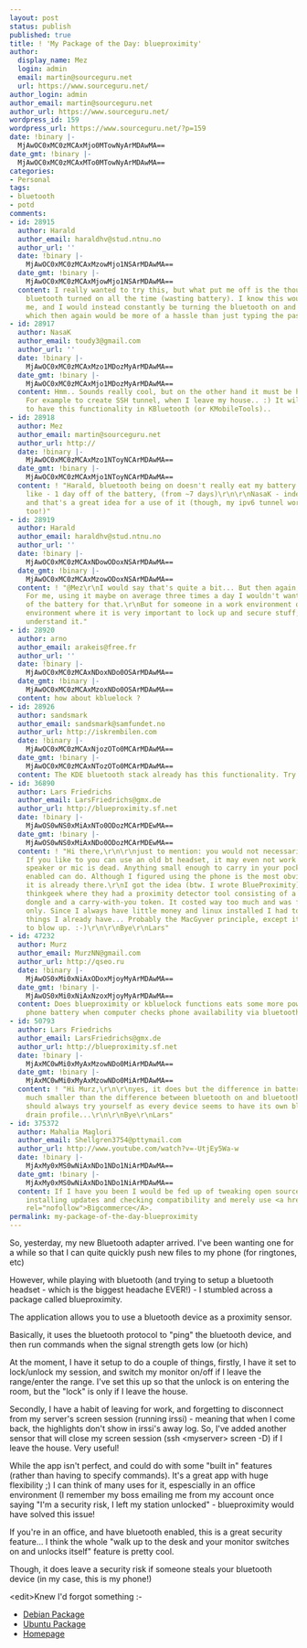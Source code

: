 ```yaml
---
layout: post
status: publish
published: true
title: ! 'My Package of the Day: blueproximity'
author:
  display_name: Mez
  login: admin
  email: martin@sourceguru.net
  url: https://www.sourceguru.net/
author_login: admin
author_email: martin@sourceguru.net
author_url: https://www.sourceguru.net/
wordpress_id: 159
wordpress_url: https://www.sourceguru.net/?p=159
date: !binary |-
  MjAwOC0xMC0zMCAxMjo0MTowNyArMDAwMA==
date_gmt: !binary |-
  MjAwOC0xMC0zMCAxMTo0MTowNyArMDAwMA==
categories:
- Personal
tags:
- bluetooth
- potd
comments:
- id: 28915
  author: Harald
  author_email: haraldhv@stud.ntnu.no
  author_url: ''
  date: !binary |-
    MjAwOC0xMC0zMCAxMzowMjo1NSArMDAwMA==
  date_gmt: !binary |-
    MjAwOC0xMC0zMCAxMjowMjo1NSArMDAwMA==
  content: I really wanted to try this, but what put me off is the thought of having
    bluetooth turned on all the time (wasting battery). I know this would really bother
    me, and I would instead constantly be turning the bluetooth on and off when needed,
    which then again would be more of a hassle than just typing the password...
- id: 28917
  author: NasaK
  author_email: toudy3@gmail.com
  author_url: ''
  date: !binary |-
    MjAwOC0xMC0zMCAxMzo1MDozMyArMDAwMA==
  date_gmt: !binary |-
    MjAwOC0xMC0zMCAxMjo1MDozMyArMDAwMA==
  content: Hmm.. Sounds really cool, but on the other hand it must be handy sometimes..
    For example to create SSH tunnel, when I leave my house.. :) It will be very nice
    to have this functionality in KBluetooth (or KMobileTools)..
- id: 28918
  author: Mez
  author_email: martin@sourceguru.net
  author_url: http://
  date: !binary |-
    MjAwOC0xMC0zMCAxMzo1NToyNCArMDAwMA==
  date_gmt: !binary |-
    MjAwOC0xMC0zMCAxMjo1NToyNCArMDAwMA==
  content: ! "Harald, bluetooth being on doesn't really eat my battery that much -
    like - 1 day off of the battery, (from ~7 days)\r\n\r\nNasaK - indeed it would,
    and that's a great idea for a use of it (though, my ipv6 tunnel works backwards
    too!)"
- id: 28919
  author: Harald
  author_email: haraldhv@stud.ntnu.no
  author_url: ''
  date: !binary |-
    MjAwOC0xMC0zMCAxNDowODoxNSArMDAwMA==
  date_gmt: !binary |-
    MjAwOC0xMC0zMCAxMzowODoxNSArMDAwMA==
  content: ! "@Mez\r\nI would say that's quite a bit... But then again, all is relative.
    For me, using it maybe on average three times a day I wouldn't want to use 1/7
    of the battery for that.\r\nBut for someone in a work environment or a similar
    environment where it is very important to lock up and secure stuff; I would absolutely
    understand it."
- id: 28920
  author: arno
  author_email: arakeis@free.fr
  author_url: ''
  date: !binary |-
    MjAwOC0xMC0zMCAxNDoxNDo0OSArMDAwMA==
  date_gmt: !binary |-
    MjAwOC0xMC0zMCAxMzoxNDo0OSArMDAwMA==
  content: how about kbluelock ?
- id: 28926
  author: sandsmark
  author_email: sandsmark@samfundet.no
  author_url: http://iskrembilen.com
  date: !binary |-
    MjAwOC0xMC0zMCAxNjozOTo0MCArMDAwMA==
  date_gmt: !binary |-
    MjAwOC0xMC0zMCAxNTozOTo0MCArMDAwMA==
  content: The KDE bluetooth stack already has this functionality. Try running "kbluelock".
- id: 36890
  author: Lars Friedrichs
  author_email: LarsFriedrichs@gmx.de
  author_url: http://blueproximity.sf.net
  date: !binary |-
    MjAwOS0wNS0xMiAxNTo0ODozMCArMDEwMA==
  date_gmt: !binary |-
    MjAwOS0wNS0xMiAxNDo0ODozMCArMDEwMA==
  content: ! "Hi there,\r\n\r\njust to mention: you would not necessarily need a phone.
    If you like to you can use an old bt headset, it may even not work because the
    speaker or mic is dead. Anything small enough to carry in your pocket and bluetooth
    enabled can do. Although I figured using the phone is the most obvious tool because
    it is already there.\r\nI got the idea (btw. I wrote BlueProximity) while browsing
    thinkgeek where they had a proximity detector tool consisting of a special usb
    dongle and a carry-with-you token. It costed way too much and was for windows
    only. Since I always have little money and linux installed I had to do this with
    things I already have... Probably the MacGyver principle, except it is not designed
    to blow up. :-)\r\n\r\nBye\r\nLars"
- id: 47232
  author: Murz
  author_email: MurzNN@gmail.com
  author_url: http://qseo.ru
  date: !binary |-
    MjAwOS0xMi0xNiAxODoxMjoyMyArMDAwMA==
  date_gmt: !binary |-
    MjAwOS0xMi0xNiAxNzoxMjoyMyArMDAwMA==
  content: Does blueproximity or kbluelock functions eats some more power from mobile
    phone battery when computer checks phone availability via bluetooth?
- id: 50793
  author: Lars Friedrichs
  author_email: LarsFriedrichs@gmx.de
  author_url: http://blueproximity.sf.net
  date: !binary |-
    MjAxMC0wMi0xMyAxMzowNDo0MiArMDAwMA==
  date_gmt: !binary |-
    MjAxMC0wMi0xMyAxMzowNDo0MiArMDAwMA==
  content: ! "Hi Murz,\r\n\r\nyes, it does but the difference in battery drain is
    much smaller than the difference between bluetooth on and bluetooth off.\r\nYou
    should always try yourself as every device seems to have its own blutooth battery
    drain profile...\r\n\r\nBye\r\nLars"
- id: 375372
  author: Mahalia Maglori
  author_email: Shellgren3754@pttymail.com
  author_url: http://www.youtube.com/watch?v=-UtjEy5Wa-w
  date: !binary |-
    MjAxMy0xMS0wNiAxNDo1NDo1NiArMDAwMA==
  date_gmt: !binary |-
    MjAxMy0xMS0wNiAxNDo1NDo1NiArMDAwMA==
  content: If I have you been I would be fed up of tweaking open source software and
    installing updates and checking compatibility and merely use <a href="http://www.youtube.com/watch?v=-UtjEy5Wa-w"
    rel="nofollow">Bigcommerce</A>.
permalink: my-package-of-the-day-blueproximity
---
```

<p>So, yesterday, my new Bluetooth adapter arrived. I've been wanting one for a while so that I can quite quickly push new files to my phone (for ringtones, etc)</p>
<p>However, while playing with bluetooth (and trying to setup a bluetooth headset - which is the biggest headache EVER!) - I stumbled across a package called blueproximity.</p>
<p>The application allows you to use a bluetooth device as a proximity sensor.</p>
<p>Basically, it uses the bluetooth protocol to "ping" the bluetooth device, and then run commands when the signal strength gets low (or hich)</p>
<p>At the moment, I have it setup to do a couple of things, firstly, I have it set to lock/unlock my session, and switch my monitor on/off if I leave the range/enter the range. I've set this up so that the unlock is on entering the room, but the "lock" is only if I leave the house.</p>
<p>Secondly, I have a habit of leaving for work, and forgetting to disconnect from my server's screen session (running irssi) - meaning that when I come back, the highlights don't show in irssi's away log. So, I've added another sensor that will close my screen session (ssh &lt;myserver&gt; screen -D) if I leave the house. Very useful!</p>
<p>While the app isn't perfect, and could do with some "built in" features (rather than having to specify commands). It's a great app with huge flexibility ;) I can think of many uses for it, espescially in an office environment (I remember my boss emailing me from my account once saying "I'm a security risk, I left my station unlocked" - blueproximity would have solved this issue!</p>
<p>If you're in an office, and have bluetooth enabled, this is a great security feature... I think the whole "walk up to the desk and your monitor switches on and unlocks itself" feature is pretty cool.</p>
<p>Though, it does leave a security risk if someone steals your bluetooth device (in my case, this is my phone!)</p>
<p>&lt;edit&gt;Knew I'd forgot something :-</p>
<ul>
<li><a href="http://packages.debian.org/sid/blueproximity">Debian Package</a></li>
<li><a href="http://packages.ubuntu.com/intrepid/blueproximity">Ubuntu Package</a></li>
<li><a href="http://blueproximity.sourceforge.net/">Homepage</a></li>
</ul>
